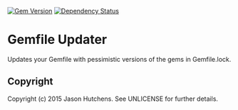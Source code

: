 [![Gem Version](https://badge.fury.io/rb/gemfile_updater.svg)](http://badge.fury.io/rb/gemfile_updater)
[![Dependency Status](https://gemnasium.com/jasonhutchens/gemfile_updater.png)](https://gemnasium.com/jasonhutchens/gemfile_updater)

Gemfile Updater
===============

Updates your Gemfile with pessimistic versions of the gems in Gemfile.lock.

Copyright
---------

Copyright (c) 2015 Jason Hutchens. See UNLICENSE for further details.
